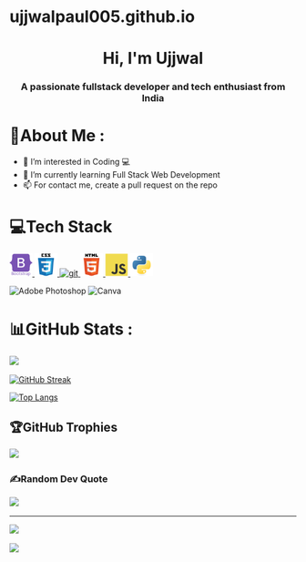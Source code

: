 # ujjwalpaul005.github.io

<h1 align="center">Hi, I'm Ujjwal</h1>
<h3 align="center">A passionate fullstack developer and tech enthusiast from India</h3>

# 💫About Me :

- 👀 I’m interested in Coding 💻
- 🌱 I’m currently learning Full Stack Web Development
- 📫 For contact me, create a pull request on the repo


# 💻Tech Stack

<p align="left">  
  <a href="https://getbootstrap.com" target="_blank" rel="noreferrer"> <img src="https://raw.githubusercontent.com/devicons/devicon/master/icons/bootstrap/bootstrap-plain-wordmark.svg" alt="bootstrap" width="40" height="40"/> </a> 
  <a href="https://www.w3schools.com/css/" target="_blank" rel="noreferrer"> <img src="https://raw.githubusercontent.com/devicons/devicon/master/icons/css3/css3-original-wordmark.svg" alt="css3" width="40" height="40"/> </a>
  <a href="https://git-scm.com/" target="_blank" rel="noreferrer"> <img src="https://www.vectorlogo.zone/logos/git-scm/git-scm-icon.svg" alt="git" width="40" height="40"/> </a> 
  <a href="https://www.w3.org/html/" target="_blank" rel="noreferrer"> <img src="https://raw.githubusercontent.com/devicons/devicon/master/icons/html5/html5-original-wordmark.svg" alt="html5" width="40" height="40"/> </a>
  <a href="https://developer.mozilla.org/en-US/docs/Web/JavaScript" target="_blank" rel="noreferrer"> <img src="https://raw.githubusercontent.com/devicons/devicon/master/icons/javascript/javascript-original.svg" alt="javascript" width="40" height="40"/> </a>
  <a href="https://www.python.org" target="_blank" rel="noreferrer"> <img src="https://raw.githubusercontent.com/devicons/devicon/master/icons/python/python-original.svg" alt="python" width="40" height="40"/> </a>
</p>

![Adobe Photoshop](https://img.shields.io/badge/adobephotoshop-%2331A8FF.svg?style=flat&logo=adobephotoshop&logoColor=white) 
![Canva](https://img.shields.io/badge/Canva-%2300C4CC.svg?style=flat&logo=Canva&logoColor=white)

# 📊GitHub Stats :

[![](https://github-readme-stats.vercel.app/api?username=ujjwalpaul005&hide=issues&theme=algolia&hide_border=false&include_all_commits=false&count_private=true&show_icons=true)](https://github-readme-stats.vercel.app/api?username=ujjwalpaul005&theme=algolia&hide_border=false&include_all_commits=true&count_private=true&show_icons=true)
<br/>

[![GitHub Streak](http://github-readme-streak-stats.herokuapp.com?user=ujjwalpaul005&theme=tokyonight_duo&date_format=j%20M%5B%20Y%5D)](http://github-readme-streak-stats.herokuapp.com?user=ujjwalpaul005&theme=tokyonight_duo&date_format=j%20M%5B%20Y%5D)
<br/>

[![Top Langs](https://github-readme-stats.vercel.app/api/top-langs/?username=ujjwalpaul005&layout=compact&theme=algolia&hide_border=false&include_all_commits=true&count_private=true)](https://github-readme-stats.vercel.app/api/top-langs/?username=ujjwalpaul005&langs_count=8&theme=algolia&hide_border=false&include_all_commits=true&count_private=true)

<!-- &langs_count=8 -->

## 🏆GitHub Trophies
[![](https://github-profile-trophy.vercel.app/?username=ujjwalpaul005&theme=radical&column=3&margin-w=15&margin-h=15)](https://github-profile-trophy.vercel.app/?username=ujjwalpaul005&theme=radical&margin-w=15&margin-h=15)



### ✍️Random Dev Quote
![](https://quotes-github-readme.vercel.app/api?type=horizontal&theme=radical)

---
![](https://visitcount.itsvg.in/api?id=ujjwalpaul005&icon=10&color=0)



![](https://raw.githubusercontent.com/ujjwalpaul005/github-stats/master/generated/overview.svg#gh-dark-mode-only)



<!---
ujjwalpaul005/ujjwalpaul005 is a ✨ special ✨ repository because its `README.md` (this file) appears on your GitHub profile.
You can click the Preview link to take a look at your changes.
--->
